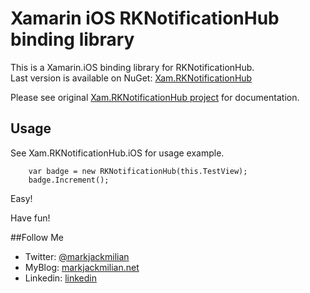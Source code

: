 # Xamarin iOS RKNotificationHub binding library

This is a Xamarin.iOS binding library for RKNotificationHub.   
Last version is available on NuGet: [Xam.RKNotificationHub](https://www.nuget.org/packages/Xam.RKNotificationHub)

Please see original [Xam.RKNotificationHub project](https://github.com/cjwirth/awesome-ios-ui) for documentation.



## Usage

See Xam.RKNotificationHub.iOS for usage example.

        var badge = new RKNotificationHub(this.TestView);
        badge.Increment();

Easy!
 

Have fun!

##Follow Me

 - Twitter: [@markjackmilian](https://twitter.com/markjackmilian)
 - MyBlog: [markjackmilian.net](http://markjackmilian.net/blog)
 - Linkedin: [linkedin](https://www.linkedin.com/in/marco-giacomo-milani)